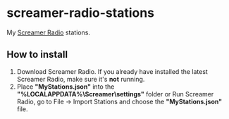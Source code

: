 # screamer-radio-stations

My [Screamer Radio](https://www.screamer-radio.com/) stations.

## How to install

1. Download Screamer Radio. If you already have installed the latest Screamer Radio,
   make sure it's **not** running.
2. Place **"MyStations.json"** into the **"%LOCALAPPDATA%\Screamer\settings\"** folder or Run Screamer Radio, go to File → Import Stations and choose the **"MyStations.json"** file.
